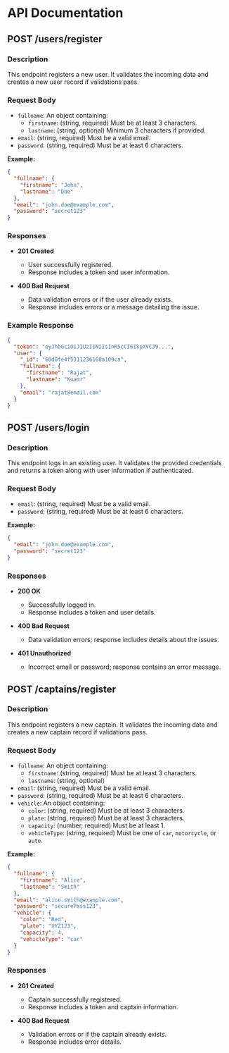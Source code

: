 # API Documentation

## POST /users/register

### Description
This endpoint registers a new user. It validates the incoming data and creates a new user record if validations pass.

### Request Body
- `fullname`: An object containing:
  - `firstname`: (string, required) Must be at least 3 characters.
  - `lastname`: (string, optional) Minimum 3 characters if provided.
- `email`: (string, required) Must be a valid email.
- `password`: (string, required) Must be at least 6 characters.

**Example:**
```json
{
  "fullname": {
    "firstname": "John",
    "lastname": "Doe"
  },
  "email": "john.doe@example.com",
  "password": "secret123"
}
```

### Responses

- **201 Created**
  - User successfully registered.
  - Response includes a token and user information.
  
- **400 Bad Request**
  - Data validation errors or if the user already exists.
  - Response includes errors or a message detailing the issue.

### Example Response
```json
{
  "token": "eyJhbGciOiJIUzI1NiIsInR5cCI6IkpXVCJ9...",
  "user": {
    "_id": "60d0fe4f5311236168a109ca",
    "fullname": {
      "firstname": "Rajat",
      "lastname": "Kuamr"
    },
    "email": "rajat@email.com"
  }
}
```

## POST /users/login

### Description
This endpoint logs in an existing user. It validates the provided credentials and returns a token along with user information if authenticated.

### Request Body
- `email`: (string, required) Must be a valid email.
- `password`: (string, required) Must be at least 6 characters.

**Example:**
```json
{
  "email": "john.doe@example.com",
  "password": "secret123"
}
```

### Responses

- **200 OK**
  - Successfully logged in.
  - Response includes a token and user details.
  
- **400 Bad Request**
  - Data validation errors; response includes details about the issues.
  
- **401 Unauthorized**
  - Incorrect email or password; response contains an error message.

## POST /captains/register

### Description
This endpoint registers a new captain. It validates the incoming data and creates a new captain record if validations pass.

### Request Body
- `fullname`: An object containing:
  - `firstname`: (string, required) Must be at least 3 characters.
  - `lastname`: (string, optional)
- `email`: (string, required) Must be a valid email.
- `password`: (string, required) Must be at least 6 characters.
- `vehicle`: An object containing:
  - `color`: (string, required) Must be at least 3 characters.
  - `plate`: (string, required) Must be at least 3 characters.
  - `capacity`: (number, required) Must be at least 1.
  - `vehicleType`: (string, required) Must be one of `car`, `motorcycle`, or `auto`.

**Example:**
```json
{
  "fullname": {
    "firstname": "Alice",
    "lastname": "Smith"
  },
  "email": "alice.smith@example.com",
  "password": "securePass123",
  "vehicle": {
    "color": "Red",
    "plate": "XYZ123",
    "capacity": 4,
    "vehicleType": "car"
  }
}
```

### Responses

- **201 Created**
  - Captain successfully registered.
  - Response includes a token and captain information.

- **400 Bad Request**
  - Validation errors or if the captain already exists.
  - Response includes error details.
